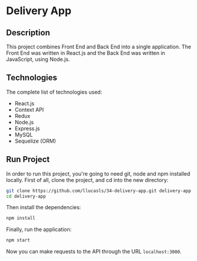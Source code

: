 # Delivery App

## Description

This project combines Front End and Back End into a single application. The
Front End was written in React.js and the Back End was written in JavaScript,
using Node.js.

## Technologies

The complete list of technologies used:

- React.js
- Context API
- Redux
- Node.js
- Express.js
- MySQL
- Sequelize (ORM)

## Run Project

In order to run this project, you're going to need git, node and npm installed
locally.
First of all, clone the project, and cd into the new directory:
```sh
git clone https://github.com/llucasls/34-delivery-app.git delivery-app
cd delivery-app
```
Then install the dependencies:
```sh
npm install
```
Finally, run the application:
```sh
npm start
```
Now you can make requests to the API through the URL `localhost:3000`.
